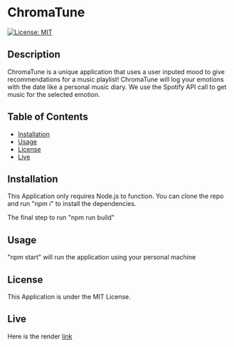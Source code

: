 # ChromaTune
[![License: MIT](https://img.shields.io/badge/License-MIT-yellow.svg)](https://opensource.org/licenses/MIT)

## Description

ChromaTune is a unique application that uses a user inputed mood to give recommendations for a music playlist! ChromaTune will log your emotions with the date like a personal music diary. We use the Spotify API call to get music for the selected emotion.

## Table of Contents

  - [Installation](#installation)
  - [Usage](#usage)
  - [License](#license)
  - [Live](#live)

## Installation

This Application only requires Node.js to function. You can clone the repo and run "npm i" to install the dependencies.

The final step to run "npm run build"

## Usage

"npm start" will run the application using your personal machine

## License

This Application is under the MIT License.

## Live

Here is the render [link](https://chromatune-1.onrender.com)